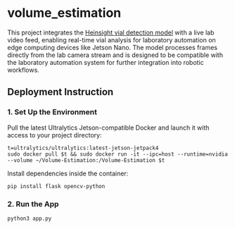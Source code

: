 # volume_estimation
This project integrates the [Heinsight vial detection model](https://gitlab.com/heingroup/heinsight4.0) with a live lab video feed, enabling real-time vial analysis for laboratory automation on edge computing devices like Jetson Nano. The model processes frames directly from the lab camera stream and is designed to be compatible with the laboratory automation system for further integration into robotic workflows.

## Deployment Instruction
### 1. Set Up the Environment
Pull the latest Ultralytics Jetson-compatible Docker and launch it with access to your project directory:
```
t=ultralytics/ultralytics:latest-jetson-jetpack4
sudo docker pull $t && sudo docker run -it --ipc=host --runtime=nvidia --volume ~/Volume-Estimation:/Volume-Estimation $t
```
Install dependencies inside the container:
```
pip install flask opencv-python
```

### 2. Run the App
```
python3 app.py
```
